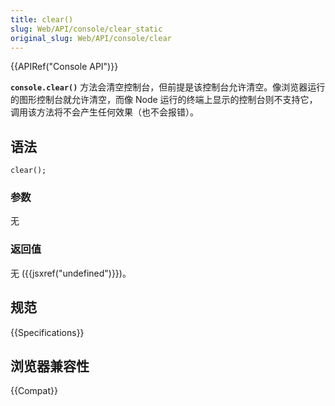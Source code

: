 ```yaml
---
title: clear()
slug: Web/API/console/clear_static
original_slug: Web/API/console/clear
---
```


{{APIRef("Console API")}}

**`console.clear()`** 方法会清空控制台，但前提是该控制台允许清空。像浏览器运行的图形控制台就允许清空，而像 Node 运行的终端上显示的控制台则不支持它，调用该方法将不会产生任何效果（也不会报错）。

## 语法

```js-nolint
clear();
```

### 参数

无

### 返回值

无 ({{jsxref("undefined")}})。

## 规范

{{Specifications}}

## 浏览器兼容性

{{Compat}}
